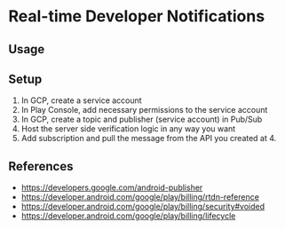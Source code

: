 # Real-time Developer Notifications

## Usage

## Setup

1. In GCP, create a service account
2. In Play Console, add necessary permissions to the service account
3. In GCP, create a topic and publisher (service account) in Pub/Sub
4. Host the server side verification logic in any way you want
5. Add subscription and pull the message from the API you created at 4.

## References

- https://developers.google.com/android-publisher
- https://developer.android.com/google/play/billing/rtdn-reference
- https://developer.android.com/google/play/billing/security#voided
- https://developer.android.com/google/play/billing/lifecycle
